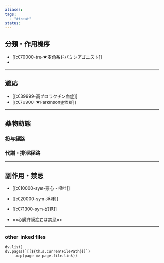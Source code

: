 ```yaml
---
aliases: 
tags:
  - "#treat"
status:
---
```

## 分類・作用機序
- [[c070000-tre-★麦角系ドパミンアゴニスト]]
- 
---
## 適応
- [[c039999-高プロラクチン血症]]
- [[c070900-★Parkinson症候群]]
---
## 薬物動態
### 投与経路
### 代謝・排泄経路
---
## 副作用・禁忌
- [[c010000-sym-悪心・嘔吐]]
- [[c020000-sym-浮腫]]
- [[c071300-sym-幻覚]]

- ==心臓弁膜症には禁忌==

---
### other linked files
```dataviewjs
dv.list(
dv.pages(`[[${this.currentFilePath}]]`)
	.map(page => page.file.link))
```

